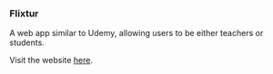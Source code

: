 ### Flixtur

A web app similar to Udemy, allowing users to be either teachers or students.

Visit the website [here](http://flixtur-cynrick.herokuapp.com/ "Flixtur").
